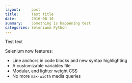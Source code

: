 ```yaml
---
layout:     post
title:      Test title
date:       2016-08-10
summary:    Something is happening test
categories: Seleniunm Python
---
```


Test text

Selenium now features:

* Line anchors in code blocks and new syntax highlighting
* A customizable variables file
* Modular, and lighter weight CSS
* No more `max-width` media queries
